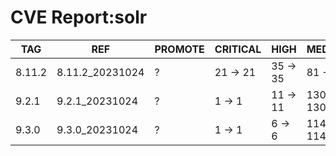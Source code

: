 # CVE Report:solr
|  TAG   |       REF       | PROMOTE | CRITICAL |   HIGH   |   MEDIUM   |   LOW    | UNKNOWN |
|--------|-----------------|---------|----------|----------|------------|----------|---------|
| 8.11.2 | 8.11.2_20231024 | ?       | 21 -> 21 | 35 -> 35 | 81 -> 81   | 39 -> 39 | 0 -> 0  |
| 9.2.1  | 9.2.1_20231024  | ?       | 1 -> 1   | 11 -> 11 | 130 -> 130 | 61 -> 61 | 0 -> 0  |
| 9.3.0  | 9.3.0_20231024  | ?       | 1 -> 1   | 6 -> 6   | 114 -> 114 | 61 -> 61 | 0 -> 0  |
